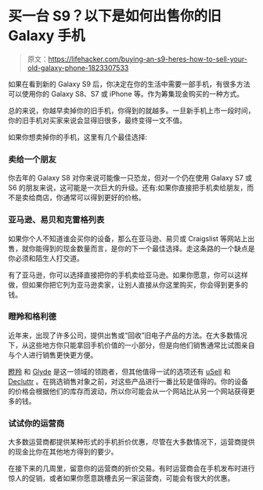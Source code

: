 # 买一台 S9？以下是如何出售你的旧 Galaxy 手机

> 原文：<https://lifehacker.com/buying-an-s9-heres-how-to-sell-your-old-galaxy-phone-1823307533>

如果在看到新的 Galaxy S9 后，你决定在你的生活中需要一部手机，有很多方法可以使用你的 Galaxy S8、S7 或 iPhone 等。作为筹集现金购买的一种方式。



总的来说，你越早卖掉你的旧手机，你得到的就越多。一旦新手机上市一段时间，你的旧手机对买家来说会显得旧很多，最终变得一文不值。

如果你想卖掉你的手机，这里有几个最佳选择:

### 卖给一个朋友

你去年的 Galaxy S8 对你来说可能像一只恐龙，但对一个仍在使用 Galaxy S7 或 S6 的朋友来说，这可能是一次巨大的升级。还有:如果你直接把手机卖给朋友，而不是卖给商店，你通常可以得到更好的价格。

### 亚马逊、易贝和克雷格列表

如果你个人不知道谁会买你的设备，那么在亚马逊、易贝或 Craigslist 等网站上出售，就你能得到的现金数量而言，是你的下一个最佳选择。走这条路的一个缺点是你必须和陌生人打交道。

有了亚马逊，你可以选择直接把你的手机卖给亚马逊。如果你愿意，你可以这样做，但如果你把它列为亚马逊卖家，让别人直接从你这里购买，你会得到更多的钱。

### 瞪羚和格利德

近年来，出现了许多公司，提供出售或“回收”旧电子产品的方法。在大多数情况下，从这些地方你只能拿回手机价值的一小部分，但是向他们销售通常比试图亲自与个人进行销售更快更方便。

[瞪羚](https://www.gazelle.com/) 和 [Glyde](https://glyde.com/) 是这一领域的领跑者，但其他值得一试的选项还有 [uSell](https://www.usell.com/) 和 [Decluttr](https://www.decluttr.com/) 。在挑选销售对象之前，对这些产品进行一番比较是值得的。你的设备的价格会根据他们的库存而波动，所以你可能会从一个网站比从另一个网站获得更多的钱。

### 试试你的运营商

大多数运营商都提供某种形式的手机折价优惠，尽管在大多数情况下，运营商提供的现金比你在其他地方得到的要少。

在接下来的几周里，留意你的运营商的折价交易。有时运营商会在手机发布时进行惊人的促销，或者如果你愿意跳槽去另一家运营商，可能会有很大的优惠。